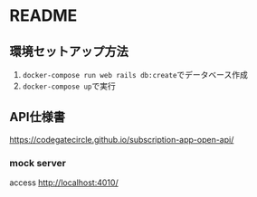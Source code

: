 # README

## 環境セットアップ方法
1. `docker-compose run web rails db:create`でデータベース作成
2. `docker-compose up`で実行

## API仕様書
<https://codegatecircle.github.io/subscription-app-open-api/>

### mock server
access <http://localhost:4010/>
